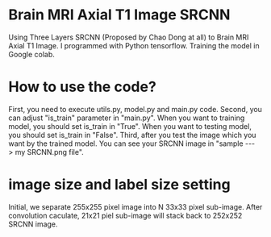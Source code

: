 # Brain MRI Axial T1 Image SRCNN
Using Three Layers SRCNN (Proposed by Chao Dong at all) to Brain MRI Axial T1 Image. I programmed with Python tensorflow. Training the model in Google colab.

# How to use the code?
First, you need to execute utils.py, model.py and main.py code. 
Second, you can adjust "is_train" parameter in "main.py". When you want to training model, you should set is_train in "True". When you want to testing model, you should set is_train in "False".
Third, after you test the image which you want by the trained model. You can see your SRCNN image in "sample ---> my SRCNN.png file".

# image size and label size setting
Initial, we separate 255x255 pixel image into N 33x33 pixel sub-image. After convolution caculate, 21x21 piel sub-image will stack back to 252x252 SRCNN image.

